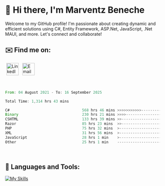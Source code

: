 # 👋 Hi there, I'm Marventz Beneche

Welcome to my GitHub profile! I'm passionate about creating dynamic and efficient solutions using C#, Entity Framework, ASP.Net, JavaScript, .Net MAUI, and more. Let's connect and collaborate!

## ✉️ Find me on:
 <a href="https://linkedin.com/in/benechem" target="_blank" rel="noopener noreferrer"> <img src="https://icons.iconarchive.com/icons/limav/flat-gradient-social/512/Linkedin-icon.png" alt="LinkedIn" height="40" style="vertical-align:top; margin:4px"></a>
 <a href="mailto:info@benechem.co"> <img src="https://icons.iconarchive.com/icons/dtafalonso/android-lollipop/512/Gmail-icon.png" alt="Email" height="40" style="vertical-align:top; margin:4px"></a>
</p>

<br/>
<!--START_SECTION:waka-->

```rust
From: 04 August 2021 - To: 16 September 2025

Total Time: 1,314 hrs 43 mins

C#                                 568 hrs 46 mins >>>>>>>>>>>--------------   42.45 %
Binary                             230 hrs 21 mins >>>>---------------------   17.19 %
CSHTML                             133 hrs 39 mins >>-----------------------   09.98 %
Razor                              85 hrs 23 mins  >>-----------------------   06.37 %
PHP                                75 hrs 32 mins  >------------------------   05.64 %
XML                                31 hrs 56 mins  >------------------------   02.38 %
JavaScript                         28 hrs 1 min    >------------------------   02.09 %
Other                              25 hrs 1 min    -------------------------   01.87 %
```

<!--END_SECTION:waka-->
<br />

## 🧰 Languages and Tools:

[![My Skills](https://skillicons.dev/icons?i=js,html,css,cs,java,php,mysql,dotnet,bootstrap,visualstudio,vscode,androidstudio,azure,xd,wordpress,raspberrypi)](https://skillicons.dev)
<br />

